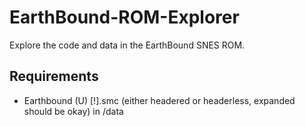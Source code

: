 EarthBound-ROM-Explorer
=======================

Explore the code and data in the EarthBound SNES ROM.

Requirements
------------
* Earthbound (U) [!].smc (either headered or headerless, expanded should be okay) in /data
